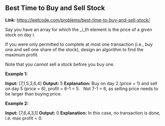 ## Best Time to Buy and Sell Stock

**Link:** https://leetcode.com/problems/best-time-to-buy-and-sell-stock/

Say you have an array for which the _i_th element is the price of a given stock on day _i_.

If you were only permitted to complete at most one transaction (i.e., buy one and sell one share of the stock), design an algorithm to find the maximum profit.

Note that you cannot sell a stock before you buy one.

**Example 1:**

**Input:** \[7,1,5,3,6,4\]
**Output:** 5
**Explanation:** Buy on day 2 (price = 1) and sell on day 5 (price = 6), profit = 6-1 = 5.
             Not 7-1 = 6, as selling price needs to be larger than buying price.

**Example 2:**

**Input:** \[7,6,4,3,1\]
**Output:** 0
**Explanation:** In this case, no transaction is done, i.e. max profit = 0.